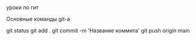 уроки по гит

Основные команды git-а

git status
git add .
git commit -m 'Название коммита'
git push origin main
